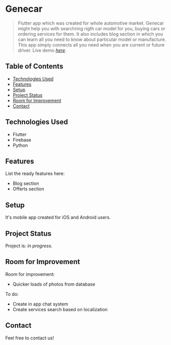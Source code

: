 # Genecar
> Flutter app which was created for whole automotive market. Genecar might help you with searchring rigth car model for you, buying cars or ordering services for them. It also includes blog section in which you can learn all you need to know about particular model or manufacture. This app simply connects all you need when you are current or future driver. 
> Live demo [_here_](https://www.example.com). <!-- If you have the project hosted somewhere, include the link here. -->

## Table of Contents
* [Technologies Used](#technologies-used)
* [Features](#features)
* [Setup](#setup)
* [Project Status](#project-status)
* [Room for Improvement](#room-for-improvement)
* [Contact](#contact)
<!-- * [License](#license) -->




## Technologies Used
- Flutter
- Firebase
- Python


## Features
List the ready features here:
- Blog section
- Offerts section




## Setup
It's mobile app created for iOS and Android users.




## Project Status
Project is: _in progress_.


## Room for Improvement

Room for improvement:
- Quicker loads of photos from database

To do:
- Create in app chat system
- Create services search based on localization



## Contact
Feel free to contact us! 


<!-- ## License -->
<!-- ALL RIGHTS RESERVED-->


